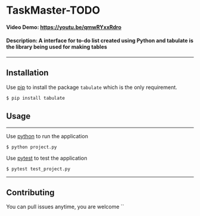 # TaskMaster-TODO
#### Video Demo:  <https://youtu.be/qmwRYxxRdro>

#### Description: A interface for to-do list created using Python and tabulate is the library being used for making tables
---

## Installation

Use [pip](https://pip.pypa.io/en/stable/) to install the package `tabulate` which is the only requirement.

```
$ pip install tabulate
```

## Usage
---

Use [python](https://www.python.org/) to run the application
```
$ python project.py
```


Use [pytest](https://docs.pytest.org/en/7.2.x/) to test the application


```
$ pytest test_project.py
```

---

## Contributing

You can pull issues anytime, you are welcome
``